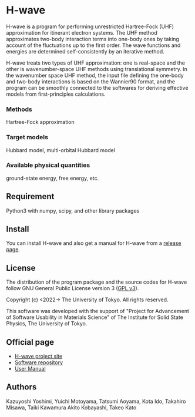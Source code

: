 H-wave
========

H-wave is a program for performing unrestricted Hartree-Fock (UHF) approximation
for itinerant electron systems.
The UHF method approximates two-body interaction terms into one-body ones by
taking account of the fluctuations up to the first order. The wave functions
and energies are determined self-consistently by an iterative method.

H-wave treats two types of UHF approximation: one is real-space and the other is
wavenumber-space UHF methods using translational symmetry. In the wavenumber space
UHF method, the input file defining the one-body and two-body interactions is
based on the Wannier90 format, and the program can be smoothly connected to
the softwares for deriving effective models from first-principles calculations. 

### Methods
Hartree-Fock approximation

### Target models
Hubbard model, multi-orbital Hubbard model

### Available physical quantities
ground-state energy, free energy, etc.

## Requirement
Python3 with numpy, scipy, and other library packages

## Install
You can install H-wave and also get a manual for H-wave from a
[release page](https://github.com/issp-center-dev/hwave/releases).

## License
The distribution of the program package and the source codes for H-wave follow
GNU General Public License version 3
([GPL v3](https://www.gnu.org/licenses/gpl-3.0.en.html)).

Copyright (c) <2022-> The University of Tokyo. All rights reserved.

This software was developed with the support of
"Project for Advancement of Software Usability in Materials Science"
of The Institute for Solid State Physics, The University of Tokyo.

## Official page

- [H-wave project site](https://www.pasums.issp.u-tokyo.ac.jp/h-wave/en)
- [Software repository](https://github.com/issp-center-dev/H-wave)
- [User Manual](https://www.pasums.issp.u-tokyo.ac.jp/h-wave/en/doc/manual)

## Authors
Kazuyoshi Yoshimi,
Yuichi Motoyama,
Tatsumi Aoyama,
Kota Ido,
Takahiro Misawa,
Taiki Kawamura
Akito Kobayashi,
Takeo Kato
